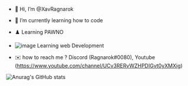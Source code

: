 - 👋 Hi, I’m @XavRagnarok
- 🌱 I’m currently learning how to code
- ♟️ Learning PAWNO
- ![image](https://user-images.githubusercontent.com/108828249/198719670-1309a16c-50d6-4b9d-96c9-4f4b61d0f3cc.png) Learning web Development

- ✉️ how to reach me ? Discord (Ragnarok#0080), Youtube (https://www.youtube.com/channel/UCv3RERvWZHPDIGvt0yXMXig)


![Anurag's GitHub stats](https://github-readme-stats.vercel.app/api?username=XavRagnarok&theme=dark&show_icons=true)
<!---
XavRagnarok/XavRagnarok is a ✨ special ✨ repository because its `README.md` (this file) appears on your GitHub profile.
You can click the Preview link to take a look at your changes.
--->
